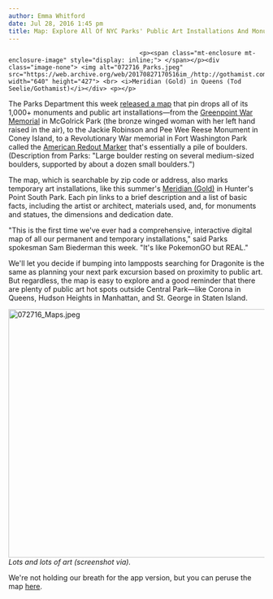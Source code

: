 ```yaml
---
author: Emma Whitford
date: Jul 28, 2016 1:45 pm
title: Map: Explore All Of NYC Parks' Public Art Installations And Monuments 
---
```


	
										<p><span class="mt-enclosure mt-enclosure-image" style="display: inline;"> </span></p><div class="image-none"> <img alt="072716_Parks.jpeg" src="https://web.archive.org/web/20170827170516im_/http://gothamist.com/attachments/nyc_ewhitford/072716_Parks.jpeg" width="640" height="427"> <br> <i>Meridian (Gold) in Queens (Tod Seelie/Gothamist)</i></div> <p></p>

<p>The Parks Department this week <a href="https://web.archive.org/web/20170827170516/https://www.nycgovparks.org/art-map">released a map</a> that pin drops all of its 1,000+ monuments and public art installations&#x2014;from the <a href="https://web.archive.org/web/20170827170516/https://www.nycgovparks.org/parks/msgr-mcgolrick-park/monuments/1052">Greenpoint War Memorial</a> in McGolrick Park (the bronze winged woman with her left hand raised in the air), to the Jackie Robinson and Pee Wee Reese Monument in Coney Island, to a Revolutionary War memorial in Fort Washington Park called the <a href="https://web.archive.org/web/20170827170516/http://www.nytimes.com/2014/10/05/nyregion/what-is-the-stone-marker-near-the-george-washington-bridge.html?_r=0">American Redout Marker</a> that&apos;s essentially a pile of boulders. (Description from Parks: &quot;Large boulder resting on several medium-sized boulders, supported by about a dozen small boulders.&quot;) </p>

<p>The map, which is searchable by zip code or address, also marks temporary art installations, like this summer&apos;s <a href="https://web.archive.org/web/20170827170516/http://gothamist.com/2016/07/01/public_mood_art_lic_mist_machine.php">Meridian (Gold)</a> in Hunter&apos;s Point South Park. Each pin links to a brief description and a list of basic facts, including the artist or architect, materials used, and, for monuments and statues, the dimensions and dedication date. </p>

<p>&quot;This is the first time we&apos;ve ever had a comprehensive, interactive digital map of all our permanent and temporary installations,&quot; said Parks spokesman Sam Biederman this week. &quot;It&apos;s like PokemonGO but REAL.&quot; </p>

<p>We&apos;ll let you decide if bumping into lampposts searching for Dragonite is the same as planning your next park excursion based on proximity to public art. But regardless, the map is easy to explore and a good reminder that there are plenty of public art hot spots outside Central Park&#x2014;like Corona in Queens, Hudson Heights in Manhattan, and St. George in Staten Island. </p>

<p><span class="mt-enclosure mt-enclosure-image" style="display: inline;"> </span></p><div class="image-none"> <img alt="072716_Maps.jpeg" src="https://web.archive.org/web/20170827170516im_/http://gothamist.com/attachments/nyc_ewhitford/072716_Maps.jpeg" width="640" height="489"> <br> <i> Lots and lots of art (screenshot via). </i></div> <p></p>

<p>We&apos;re not holding our breath for the app version, but you can peruse the map <a href="https://web.archive.org/web/20170827170516/https://www.nycgovparks.org/art-map">here</a>.</p>					
										
									
				